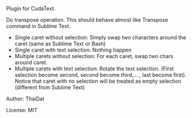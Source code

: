 Plugin for CudaText. 

Do transpose operation. This should behave almost like Transpose command in Sublime Text.

* Single caret without selection: Simply swap two characters around the caret (same as Sublime Text or Bash)
* Single caret with text selection: Nothing happen
* Multiple carets without selection: For each caret, swap two chars around caret.
* Multiple carets with text selection: Rotate the text selection. (First selection become second, second become third,... , last become first). Notice that caret with no selection will be treated as empty selection (different from Sublime Text)

Author: ThaiDat

License: MIT